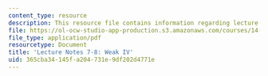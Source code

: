 ```yaml
---
content_type: resource
description: This resource file contains information regarding lecture 7-8.
file: https://ol-ocw-studio-app-production.s3.amazonaws.com/courses/14-384-time-series-analysis-fall-2013/365cba34145fa204731e9df202d4771e_MIT14_384F13_lec7and8.pdf
file_type: application/pdf
resourcetype: Document
title: 'Lecture Notes 7-8: Weak IV'
uid: 365cba34-145f-a204-731e-9df202d4771e
---
```

